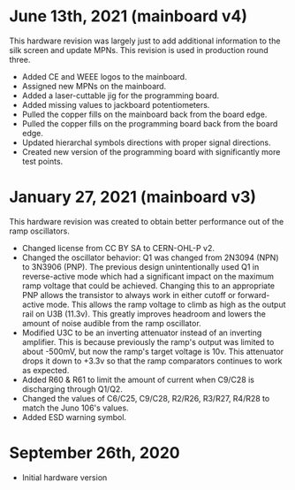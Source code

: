 # June 13th, 2021 (mainboard v4)

This hardware revision was largely just to add additional information to the silk screen and update MPNs. This revision is used in production round three.

* Added CE and WEEE logos to the mainboard.
* Assigned new MPNs on the mainboard.
* Added a laser-cuttable jig for the programming board.
* Added missing values to jackboard potentiometers.
* Pulled the copper fills on the mainboard back from the board edge.
* Pulled the copper fills on the programming board back from the board edge.
* Updated hierarchal symbols directions with proper signal directions.
* Created new version of the programming board with significantly more test points.

# January 27, 2021 (mainboard v3)

This hardware revision was created to obtain better performance out of the ramp oscillators.

* Changed license from CC BY SA to CERN-OHL-P v2.
* Changed the oscillator behavior: Q1 was changed from 2N3094 (NPN) to 3N3906 (PNP). The previous design unintentionally used Q1 in reverse-active mode which had a significant impact on the maximum ramp voltage that could be achieved. Changing this to an appropriate PNP allows the transistor to always work in either cutoff or forward-active mode. This allows the ramp voltage to climb as high as the output rail on U3B (11.3v). This greatly improves headroom and lowers the amount of noise audible from the ramp oscillator.
* Modified U3C to be an inverting attenuator instead of an inverting amplifier. This is because previously the ramp's output was limited to about -500mV, but now the ramp's target voltage is 10v. This attenuator drops it down to +3.3v so that the ramp comparators continues to work as expected.
* Added R60 & R61 to limit the amount of current when C9/C28 is discharging through Q1/Q2.
* Changed the values of C6/C25, C9/C28, R2/R26, R3/R27, R4/R28 to match the Juno 106's values.
* Added ESD warning symbol.

# September 26th, 2020

* Initial hardware version
